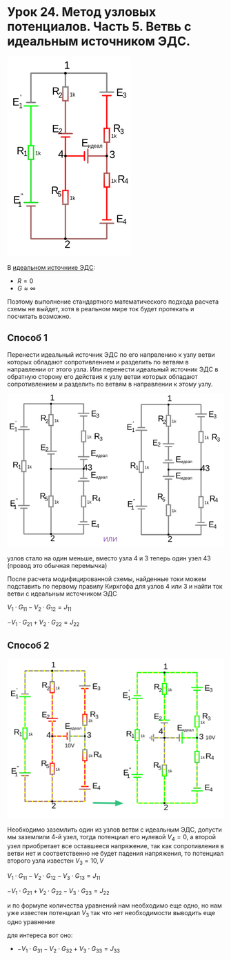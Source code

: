 # Урок 24. Метод узловых потенциалов. Часть 5. Ветвь с идеальным источником ЭДС.

![Метод узловых потенциалов. Ветвь с идеальным источником ЭДС.](../img/77.png "Метод узловых потенциалов. Ветвь с идеальным источником ЭДС.")

В [идеальном источнике ЭДС](/theories_of_electrical_circuits/lessons/4.html): 
- $R=0$ 
- $G\approx \infty$

Поэтому выполнение стандартного математического подхода расчета схемы не выйдет, хотя в реальном мире ток будет протекать и посчитать возможно.

## Способ 1

Перенести идеальный источник ЭДС по его напрвлению к узлу ветви которых обладают сопротивлением и разделить по ветвям в направлении от этого узла.
Или перенести идеальный источник ЭДС в обратную сторону его действия к узлу ветви которых обладают сопротивлением и разделить по ветвям в направлении к этому узлу.

![Метод узловых потенциалов. Ветвь с идеальным источником ЭДС.](../img/78.png "Метод узловых потенциалов. Ветвь с идеальным источником ЭДС.")

узлов стало на один меньше, вместо узла 4 и 3 теперь один узел 43 (провод это обычная перемычка)

После расчета модифицированной схемы, найденные токи можем подставить по первому правилу Кирхгофа для узлов 4 или 3 и найти ток ветви с идеальным источником ЭДС

$V_1\cdot G_{11} - V_2\cdot G_{12} = J_{11}$

$-V_1\cdot G_{21} + V_2\cdot G_{22} = J_{22}$

## Способ 2

![Метод узловых потенциалов. Ветвь с идеальным источником ЭДС.](../img/79.png "Метод узловых потенциалов. Ветвь с идеальным источником ЭДС.")

Необходимо заземлить один из узлов ветви с идеальным ЭДС, допусти мы заземлили 4-й узел, тогда потенциал его нулевой $V_4=0$, а второй узел приобретает все оставшееся напряжение, так как сопротивления в ветви нет и соответственно не будет падения напряжения, то потенциал второго узла известен $V_3=10, V$

$V_1\cdot G_{11} - V_2\cdot G_{12} - V_3\cdot G_{13}  = J_{11}$

$-V_1\cdot G_{21} + V_2\cdot G_{22} - V_3\cdot G_{23} = J_{22}$

и по формуле количества уравнений нам необходимо еще одно, но нам уже известен потенциал $V_3$ так что нет необходимости выводить еще одно уравнение

для интереса вот оно:
- $-V_1\cdot G_{31} - V_2\cdot G_{32} + V_3\cdot G_{33} = J_{33}$